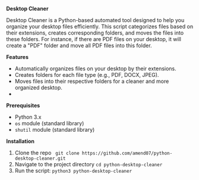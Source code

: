 **Desktop Cleaner**

Desktop Cleaner is a Python-based automated tool designed to help you organize your desktop files efficiently. This script categorizes files based on their extensions, creates corresponding folders, and moves the files into these folders. For instance, if there are PDF files on your desktop, it will create a "PDF" folder and move all PDF files into this folder.

**Features**
- Automatically organizes files on your desktop by their extensions.
- Creates folders for each file type (e.g., PDF, DOCX, JPEG).
- Moves files into their respective folders for a cleaner and more organized desktop.
- 
**Prerequisites**
- Python 3.x
- `os` module (standard library)
- `shutil` module (standard library)

**Installation**
1. Clone the repo
` git clone https://github.com/amend07/python-desktop-cleaner.git`
2. Navigate to the project directory
` cd python-desktop-cleaner `
3. Run the script:
` python3 python-desktop-cleaner `
